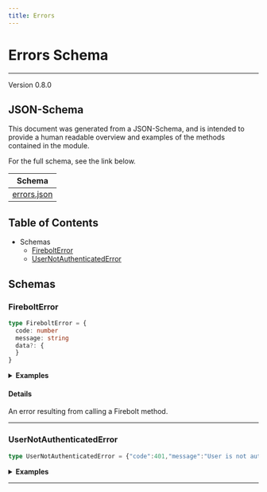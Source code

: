 ```yaml
---
title: Errors
---
```

# Errors Schema
---
Version 0.8.0


## JSON-Schema
This document was generated from a JSON-Schema, and is intended to provide a human readable overview and examples of the methods contained in the module.

For the full schema, see the link below.

| Schema |
|--------|
| [errors.json](https://github.com/rdkcentral/firebolt-openrpc/blob/feature/badger-parity/src/schemas/errors.json) |

## Table of Contents
 
 - Schemas
    - [FireboltError](#firebolterror)
    - [UserNotAuthenticatedError](#usernotauthenticatederror)


## Schemas

### FireboltError

```typescript
type FireboltError = {
  code: number
  message: string
  data?: {
  }
}
```




<details>
  <summary><b>Examples</b></summary>

```json
{
  "code": -32601,
  "message": "Method not found"
}
```

</details>


#### Details

An error resulting from calling a Firebolt method.


---

### UserNotAuthenticatedError

```typescript
type UserNotAuthenticatedError = {"code":401,"message":"User is not authenticated."}
```




<details>
  <summary><b>Examples</b></summary>

```json
{
  "code": 401,
  "message": "User is not authenticated."
}
```

</details>




---


